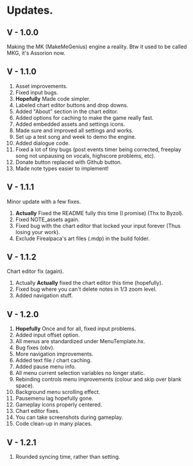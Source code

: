 # Updates.

## V - 1.0.0

Making the MK (MakeMeGenius) engine a reality.
Btw it used to be called MKG, it's Assorion now.

## V - 1.1.0

1. Asset improvements.
2. Fixed input bugs.
3. **Hopefully** Made code simpler.
4. Labeled chart editor buttons and drop downs.
5. Added "About" section in the chart editor.
6. Added options for caching to make the game really fast.
7. Added embedded assets and settings icons.
8. Made sure and improved all settings and works.
9. Set up a test song and week to demo the engine.
10. Added dialogue code.
11. Fixed a lot of tiny bugs (post events timer being corrected, freeplay song not unpausing on vocals, highscore problems, etc).
12. Donate button replaced with Github button.
13. Made note types easier to implement!

## V - 1.1.1

Minor update with a few fixes.

1. **Actually** Fixed the README fully this time (I promise) (Thx to Byzol).
2. Fixed NOTE_assets again.
3. Fixed bug with the chart editor that locked your input forever (Thus losing your work).
4. Exclude Firealpaca's art files (.mdp) in the build folder.

## V - 1.1.2

Chart editor fix (again).

1. Actually **Actually** fixed the chart editor this time (hopefully).
2. Fixed bug where you can't delete notes in 1/3 zoom level.
3. Added navigation stuff.

## V - 1.2.0

1. **Hopefully** Once and for all, fixed input problems.
2. Added input offset option.
3. All menus are standardized under MenuTemplate.hx.
4. Bug fixes (obv).
5. More navigation improvements.
6. Added text file / chart caching.
7. Added pause menu info.
8. All menu current selection variables no longer static.
9. Rebinding controls menu improvements (colour and skip over blank space).
10. Background menu scrolling effect.
11. Pausemenu lag hopefully gone.
12. Gameplay icons properly centered.
13. Chart editor fixes.
14. You can take screenshots during gameplay.
15. Code clean-up in many places.

## V - 1.2.1

1. Rounded syncing time, rather than setting.